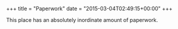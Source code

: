 +++
title = "Paperwork"
date = "2015-03-04T02:49:15+00:00"
+++

This place has an absolutely inordinate amount of paperwork.
			